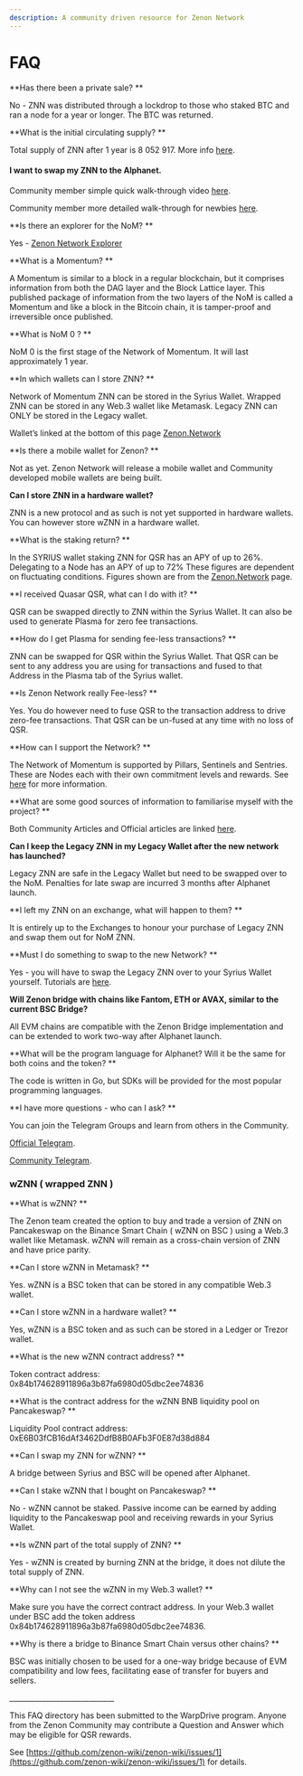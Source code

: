 ```yaml
---
description: A community driven resource for Zenon Network
---
```


# FAQ

**Has there been a private sale? **

No - ZNN was distributed through a lockdrop to those who staked BTC and ran a node for a year or longer. The BTC was returned.

**What is the initial circulating supply? **

Total supply of ZNN after 1 year is 8 052 917. More info [here](https://medium.com/@zenon.network/znn-x-qsr-alphanet-specifications-83d27c005c09).

#### I want to swap my ZNN to the Alphanet.

Community member simple quick walk-through video [here](https://youtu.be/Ge9BMVHC5JA?t=34).

Community member more detailed walk-through for newbies [here](https://youtu.be/XtA\_HgiEnoY).

**Is there an explorer for the NoM? **

Yes - [Zenon Network Explorer](https://explorer.znn.space)&#x20;

**What is a Momentum? **

A Momentum is similar to a block in a regular blockchain, but it comprises information from both the DAG layer and the Block Lattice layer. This published package of information from the two layers of the NoM is called a Momentum and like a block in the Bitcoin chain, it is tamper-proof and irreversible once published.

**What is NoM 0 ? **

NoM 0 is the first stage of the Network of Momentum. It will last approximately 1 year.

**In which wallets can I store ZNN? **

Network of Momentum ZNN can be stored in the Syrius Wallet. Wrapped ZNN can be stored in any Web.3 wallet like Metamask. Legacy ZNN can ONLY be stored in the Legacy wallet.

Wallet’s linked at the bottom of this page [Zenon.Network](https://zenon.network)

**Is there a mobile wallet for Zenon? **

Not as yet. Zenon Network will release a mobile wallet and Community developed mobile wallets are being built.

**Can I store ZNN in a hardware wallet?**

ZNN is a new protocol and as such is not yet supported in hardware wallets. You can however store wZNN in a hardware wallet.

**What is the staking return? **

In the SYRIUS wallet staking ZNN for QSR has an APY of up to 26%. Delegating to a Node has an APY of up to 72% These figures are dependent on fluctuating conditions. Figures shown are from the [Zenon.Network](https://zenon.network/#downloads) page.

**I received Quasar QSR, what can I do with it? **

QSR can be swapped directly to ZNN within the Syrius Wallet. It can also be used to generate Plasma for zero fee transactions.

**How do I get Plasma for sending fee-less transactions? **

ZNN can be swapped for QSR within the Syrius Wallet. That QSR can be sent to any address you are using for transactions and fused to that Address in the Plasma tab of the Syrius wallet.

**Is Zenon Network really Fee-less? **

Yes. You do however need to fuse QSR to the transaction address to drive zero-fee transactions. That QSR can be un-fused at any time with no loss of QSR.

**How can I support the Network? **

The Network of Momentum is supported by Pillars, Sentinels and Sentries. These are Nodes each with their own commitment levels and rewards. See [here](more-information/nodes-pillars-and-sentinels.md) for more information.

**What are some good sources of information to familiarise myself with the project? **

Both Community Articles and Official articles are linked [here](./).

**Can I keep the Legacy ZNN in my Legacy Wallet after the new network has launched?**

Legacy ZNN are safe in the Legacy Wallet but need to be swapped over to the NoM. Penalties for late swap are incurred 3 months after Alphanet launch.

**I left my ZNN on an exchange, what will happen to them? **

It is entirely up to the Exchanges to honour your purchase of Legacy ZNN and swap them out for NoM ZNN.

**Must I do something to swap to the new Network? **

Yes - you will have to swap the Legacy ZNN over to your Syrius Wallet yourself. Tutorials are [here](more-information/swap-to-alphanet.md).

**Will Zenon bridge with chains like Fantom, ETH or AVAX, similar to the current BSC Bridge?**&#x20;

All EVM chains are compatible with the Zenon Bridge implementation and can be extended to work two-way after Alphanet launch.

**What will be the program language for Alphanet? Will it be the same for both coins and the token? **

The code is written in Go, but SDKs will be provided for the most popular programming languages.

**I have more questions - who can I ask? **

You can join the Telegram Groups and learn from others in the Community.

[Official Telegram](https://t.me/joinchat/MLyPehLIbJj1nw1XOOOltg).

[Community Telegram](https://t.me/joinchat/sImVGqlVQSpkNTBk).

### **wZNN ( wrapped ZNN )**

**What is wZNN? **

The Zenon team created the option to buy and trade a version of ZNN on Pancakeswap on the Binance Smart Chain ( wZNN on BSC ) using a Web.3 wallet like Metamask. wZNN will remain as a cross-chain version of ZNN and have price parity.

**Can I store wZNN in Metamask? **

Yes. wZNN is a BSC token that can be stored in any compatible Web.3 wallet.

**Can I store wZNN in a hardware wallet? **

Yes, wZNN is a BSC token and as such can be stored in a Ledger or Trezor wallet.

**What is the new wZNN contract address? **

Token contract address: 0x84b174628911896a3b87fa6980d05dbc2ee74836

**What is the contract address for the wZNN BNB liquidity pool on Pancakeswap? **

Liquidity Pool contract address: 0xE6B03fCB16dAf3462DdfB8B0AFb3F0E87d38d884

**Can I swap my ZNN for wZNN? **

A bridge between Syrius and BSC will be opened after Alphanet.

**Can I stake wZNN that I bought on Pancakeswap? **

No - wZNN cannot be staked. Passive income can be earned by adding liquidity to the Pancakeswap pool and receiving rewards in your Syrius Wallet.

**Is wZNN part of the total supply of ZNN? **

Yes - wZNN is created by burning ZNN at the bridge, it does not dilute the total supply of ZNN.

**Why can I not see the wZNN in my Web.3 wallet? **

Make sure you have the correct contract address. In your Web.3 wallet under BSC add the token address 0x84b174628911896a3b87fa6980d05dbc2ee74836.

**Why is there a bridge to Binance Smart Chain versus other chains? **

BSC was initially chosen to be used for a one-way bridge because of EVM compatibility and low fees, facilitating ease of transfer for buyers and sellers.

\_\_\_\_\_\_\_\_\_\_\_\_\_\_\_\_\_\_\_\_\_\_\_\_\_\_\_\_\_

This FAQ directory has been submitted to the WarpDrive program. Anyone from the Zenon Community may contribute a Question and Answer which may be eligible for QSR rewards.&#x20;

See [https://github.com/zenon-wiki/zenon-wiki/issues/1](https://github.com/zenon-wiki/zenon-wiki/issues/1) for details.
